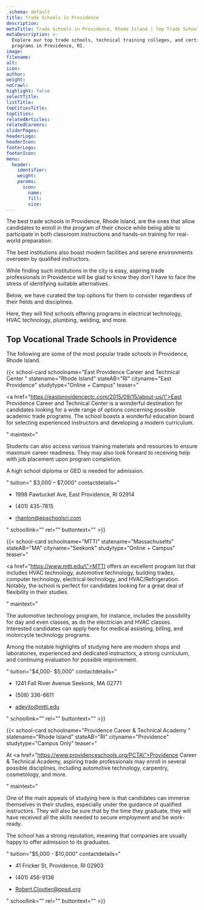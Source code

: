 ```yaml
---
_schema: default
title: Trade Schools in Providence
description:
metaTitle: Trade Schools in Providence, Rhode Island | Top Trade Schools
metaDescription: >-
  Explore our top trade schools, technical training colleges, and certificate
  programs in Providence, RI.
image:
filename:
alt:
icon:
author:
weight:
noCrawl:
highlight: false
selectTitle:
listTitle:
topCitiesTitle:
topCities:
relatedArticles:
relatedCareers:
sliderPages:
headerLogo:
headerIcon:
footerLogo:
footerIcon:
menu:
  header:
    identifier:
    weight:
    params:
      icon:
        name:
        fill:
        size:
---
```

The best trade schools in Providence, Rhode Island, are the ones that allow candidates to enroll in the program of their choice while being able to participate in both classroom instructions and hands-on training for real-world preparation.

The best institutions also boast modern facilities and serene environments overseen by qualified instructors.

While finding such institutions in the city is easy, aspiring trade professionals in Providence will be glad to know they don't have to face the stress of identifying suitable alternatives.

Below, we have curated the top options for them to consider regardless of their fields and disciplines.

Here, they will find schools offering programs in electrical technology, HVAC technology, plumbing, welding, and more.

## **Top Vocational Trade Schools in Providence**

The following are some of the most popular trade schools in Providence, Rhode Island.

{{< school-card schoolname="East Providence Career and Technical Center " statename="Rhode Island" stateAB="RI" cityname="East Providence" studytype="Online + Campus" teaser="<p><a href=\"https://eastprovidencectc.com/2015/09/15/about-us/\">East Providence Career and Technical Center</a> is a wonderful destination for candidates looking for a wide range of options concerning possible academic trade programs. The school boasts a wonderful education board for selecting experienced instructors and developing a modern curriculum.</p>" maintext="<p>Students can also access various training materials and resources to ensure maximum career readiness. They may also look forward to receiving help with job placement upon program completion.</p><p>A high school diploma or GED is needed for admission.</p>" tuition=" $3,000 – $7,000" contactdetails="<ul><li><p>1998 Pawtucket Ave, East Providence, RI 02914</p></li><li><p>(401) 435-7815</p></li><li><p>rhanlon@epschoolsri.com</p></li></ul>" schoollink="" rel="" buttontext="" >}}

{{< school-card schoolname="MTTI" statename="Massachusetts" stateAB="MA" cityname="Seekonk" studytype="Online + Campus" teaser="<p><a href=\"https://www.mtti.edu/\">MTTI</a> offers an excellent program list that includes HVAC technology, automotive technology, building trades, computer technology, electrical technology, and HVAC/Refrigeration. Notably, the school is perfect for candidates looking for a great deal of flexibility in their studies.</p>" maintext="<p>The automotive technology program, for instance, includes the possibility for day and even classes, as do the electrician and HVAC classes. Interested candidates can apply here for medical assisting, billing, and motorcycle technology programs.</p><p>Among the notable highlights of studying here are modern shops and laboratories, experienced and dedicated instructors, a strong curriculum, and continuing evaluation for possible improvement.</p>" tuition="$4,000- $5,000" contactdetails="<ul><li><p>1241 Fall River Avenue Seekonk, MA 02771</p></li><li><p>(508) 336-6611</p></li><li><p>adevito@mtti.edu</p></li></ul>" schoollink="" rel="" buttontext="" >}}

{{< school-card schoolname="Providence Career & Technical Academy " statename="Rhode Island" stateAB="RI" cityname="Providence" studytype="Campus Only" teaser="<p>At <a href=\"https://www.providenceschools.org/PCTA\">Providence Career &amp; Technical Academy</a>, aspiring trade professionals may enroll in several possible disciplines, including automotive technology, carpentry, cosmetology, and more.</p>" maintext="<p>One of the main appeals of studying here is that candidates can immerse themselves in their studies, especially under the guidance of qualified instructors. They will also be sure that by the time they graduate, they will have received all the skills needed to secure employment and be work-ready.</p><p>The school has a strong reputation, meaning that companies are usually happy to offer admission to its graduates.</p>" tuition="$5,000 - $10,000" contactdetails="<ul><li><p>41 Fricker St, Providence, RI 02903</p></li><li><p>(401) 456-9136</p></li><li><p>Robert.Cloutier@ppsd.org</p></li></ul>" schoollink="" rel="" buttontext="" >}}